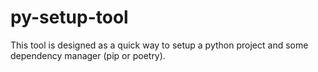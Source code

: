 # py-setup-tool

This tool is designed as a quick way to setup a python project and some dependency manager (pip or poetry).

